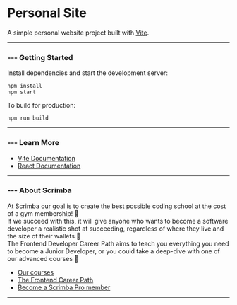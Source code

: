 # Personal Site

A simple personal website project built with [Vite](https://vitejs.dev/).

---

### --- Getting Started

Install dependencies and start the development server:

```
npm install
npm start
```

To build for production:

```
npm run build
```

---

### --- Learn More

- [Vite Documentation](https://vitejs.dev/guide/)
- [React Documentation](https://react.dev/)

---

### --- About Scrimba

At Scrimba our goal is to create the best possible coding school at the cost of a gym membership! 💜  
If we succeed with this, it will give anyone who wants to become a software developer a realistic shot at succeeding, regardless of where they live and the size of their wallets 🎉  
The Frontend Developer Career Path aims to teach you everything you need to become a Junior Developer, or you could take a deep-dive with one of our advanced courses 🚀

- [Our courses](https://scrimba.com/allcourses)
- [The Frontend Career Path](https://scrimba.com/learn/frontend)
- [Become a Scrimba Pro member](https://scrimba.com/pricing)

---